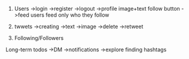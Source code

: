 1. Users
    ->login
    ->register
    ->logout
    ->profile
        image+text
        follow button
    ->feed
        users feed only
        who they follow

2. twwets
    ->creating
        ->text
        ->image
    ->delete
    ->retweet

3. Following/Followers

Long-term todos
    ->DM
    ->notifications
    ->explore finding hashtags
